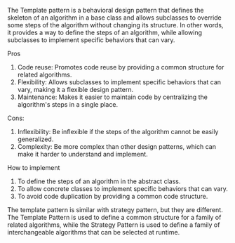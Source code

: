 The Template pattern is a behavioral design pattern that defines the skeleton of an algorithm in a base class and allows subclasses to override some
steps of the algorithm without changing its structure. In other words, it provides a way to define the steps of an algorithm, while allowing subclasses
to implement specific behaviors that can vary.

Pros

1. Code reuse: Promotes code reuse by providing a common structure for related algorithms.
2. Flexibility: Allows subclasses to implement specific behaviors that can vary, making it a flexible design pattern.
3. Maintenance: Makes it easier to maintain code by centralizing the algorithm's steps in a single place.

Cons:

1. Inflexibility: Be inflexible if the steps of the algorithm cannot be easily generalized.
2. Complexity: Be more complex than other design patterns, which can make it harder to understand and implement.

How to implement

1. To define the steps of an algorithm in the abstract class.
2. To allow concrete classes to implement specific behaviors that can vary.
3. To avoid code duplication by providing a common code structure.

The template pattern is similar with strategy pattern, but they are different. The Template Pattern is used to define a common structure for a family of
related algorithms, while the Strategy Pattern is used to define a family of interchangeable algorithms that can be selected at runtime.
